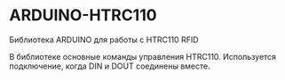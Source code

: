 # ARDUINO-HTRC110

Библиотека ARDUINO для работы с HTRC110 RFID

В библиотеке основные команды управления HTRC110.
Используется подключение, когда DIN и DOUT соединены вместе.
